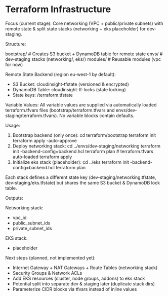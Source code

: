# Terraform Infrastructure

Focus (current stage): Core networking (VPC + public/private subnets) with remote state & split state stacks (networking + eks placeholder) for dev-staging.

Structure:

bootstrap/ # Creates S3 bucket + DynamoDB table for remote state
envs/ # dev-staging stacks (networking/, eks/)
modules/ # Reusable modules (vpc for now)

Remote State Backend (region eu-west-1 by default):

- S3 Bucket: cloudinsight-tfstate (versioned & encrypted)
- DynamoDB Table: cloudinsight-tf-locks (state locking)
- State keys: <env>/terraform.tfstate

Variable Values:
All variable values are supplied via automatically loaded terraform.tfvars files (bootstrap/terraform.tfvars and envs/dev-staging/terraform.tfvars). No variable blocks contain defaults.

Usage:

1. Bootstrap backend (only once):
   cd terraform/bootstrap
   terraform init
   terraform apply -auto-approve
2. Deploy networking stack:
   cd ../envs/dev-staging/networking
   terraform init -backend-config=backend.hcl
   terraform plan # terraform.tfvars auto-loaded
   terraform apply
3. Initialize eks stack (placeholder):
   cd ../eks
   terraform init -backend-config=backend.hcl
   terraform plan

Each stack defines a different state key (dev-staging/networking.tfstate, dev-staging/eks.tfstate) but shares the same S3 bucket & DynamoDB lock table.

Outputs:

Networking stack:

- vpc_id
- public_subnet_ids
- private_subnet_ids

EKS stack:

- placeholder

Next steps (planned, not implemented yet):

- Internet Gateway + NAT Gateways + Route Tables (networking stack)
- Security Groups & Network ACLs
- Add EKS resources (cluster, node groups, addons) to eks stack
- Potential split into separate dev & staging later (duplicate stack dirs)
- Parameterize CIDR blocks via tfvars instead of inline values
